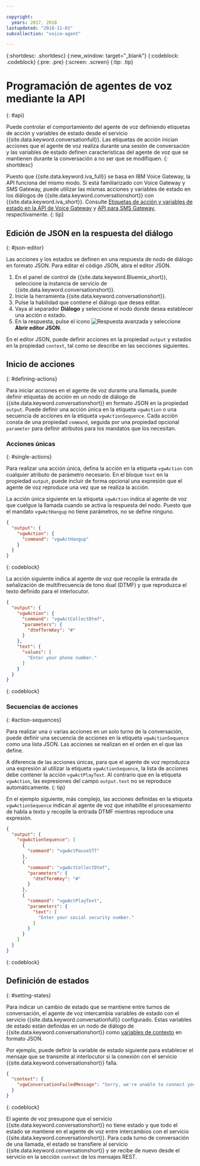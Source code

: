 ```yaml
---

copyright:
  years: 2017, 2018
lastupdated: "2018-11-01"
subcollection: "voice-agent"

---
```


{:shortdesc: .shortdesc}
{:new_window: target="_blank"}
{:codeblock: .codeblock}
{:pre: .pre}
{:screen: .screen}
{:tip: .tip}

# Programación de agentes de voz mediante la API
{: #api}

Puede controlar el comportamiento del agente de voz definiendo etiquetas de acción y variables de estado desde el servicio {{site.data.keyword.conversationfull}}. Las etiquetas de acción inician acciones que el agente de voz realiza durante una sesión de conversación y las variables de estado definen características del agente de voz que se mantienen durante la conversación a no ser que se modifiquen.
{: shortdesc}

Puesto que {{site.data.keyword.iva_full}} se basa en IBM Voice Gateway, la API funciona del mismo modo. Si está familiarizado con Voice Gateway y SMS Gateway, puede utilizar las mismas acciones y variables de estado en los diálogos de {{site.data.keyword.conversationshort}} con {{site.data.keyword.iva_short}}. Consulte [Etiquetas de acción y variables de estado en la API de Voice Gateway](https://www.ibm.com/support/knowledgecenter/SS4U29/api.html) y [API para SMS Gateway](https://www.ibm.com/support/knowledgecenter/SS4U29/sms_api.html), respectivamente.
{: tip}

## Edición de JSON en la respuesta del diálogo
{: #json-editor}

Las acciones y los estados se definen en una respuesta de nodo de diálogo en formato JSON. Para editar el código JSON, abra el editor JSON.

1. En el panel de control de {{site.data.keyword.Bluemix_short}}, seleccione la instancia de servicio de {{site.data.keyword.conversationshort}}.
1. Inicie la herramienta {{site.data.keyword.conversationshort}}.
1. Pulse la habilidad que contiene el diálogo que desea editar.
1. Vaya al separador **Diálogo** y seleccione el nodo donde desea establecer una acción o estado.
1. En la respuesta, pulse el icono ![Respuesta avanzada](../conversation/images/kabob.png) y seleccione **Abrir editor JSON**.

En el editor JSON, puede definir acciones en la propiedad `output` y estados en la propiedad `context`, tal como se describe en las secciones siguientes.

## Inicio de acciones
{: #defining-actions}

Para iniciar acciones en el agente de voz durante una llamada, puede definir etiquetas de acción en un nodo de diálogo de {{site.data.keyword.conversationshort}} en formato JSON en la propiedad `output`. Puede definir una acción única en la etiqueta `vgwAction` o una secuencia de acciones en la etiqueta `vgwActionSequence`. Cada acción consta de una propiedad `command`, seguida por una propiedad opcional `parameter` para definir atributos para los mandatos que los necesitan.

### Acciones únicas
{: #single-actions}

Para realizar una acción única, defina la acción en la etiqueta `vgwAction` con cualquier atributo de parámetro necesario. En el bloque `text` en la propiedad `output`, puede incluir de forma opcional una expresión que el agente de voz reproduce una vez que se realiza la acción.

La acción única siguiente en la etiqueta `vgwAction` indica al agente de voz que cuelgue la llamada cuando se activa la respuesta del nodo. Puesto que el mandato `vgwActHangup` no tiene parámetros, no se define ninguno.
```json
{
  "output": {
    "vgwAction": {
      "command": "vgwActHangup"
    }
  }
}
```
{: codeblock}

La acción siguiente indica al agente de voz que recopile la entrada de señalización de multifrecuencia de tono dual (DTMF) y que reproduzca el texto definido para el interlocutor.

```json
{
  "output": {
    "vgwAction": {
      "command": "vgwActCollectDtmf",
      "parameters": {
        "dtmfTermKey": "#"
      }
    },
    "text": {
      "values": [
        "Enter your phone number."
      ]
    }
  }
}
```
{: codeblock}

### Secuencias de acciones
{: #action-sequences}

Para realizar una o varias acciones en un solo turno de la conversación, puede definir una secuencia de acciones en la etiqueta `vgwActionSequence` como una lista JSON. Las acciones se realizan en el orden en el que las define.

A diferencia de las acciones únicas, para que el agente de voz reproduzca una expresión al utilizar la etiqueta `vgwActionSequence`, la lista de acciones debe contener la acción `vgwActPlayText`. Al contrario que en la etiqueta `vgwAction`, las expresiones del campo `output.text` no se reproduce automáticamente.
{: tip}

En el ejemplo siguiente, más complejo, las acciones definidas en la etiqueta `vgwActionSequence` indican al agente de voz que inhabilite el procesamiento de habla a texto y recopile la entrada DTMF mientras reproduce una expresión.

```json
{
  "output": {
    "vgwActionSequence": [
      {
        "command": "vgwActPauseSTT"
      },
      {
        "command": "vgwActCollectDtmf",
        "parameters": {
          "dtmfTermKey": "#"
        }
      },
      {
        "command": "vgwActPlayText",
        "parameters": {
          "text": [
            "Enter your social security number."
          ]
        }
      }
    ]
  }
}

```
{: codeblock}

## Definición de estados
{: #setting-states}

Para indicar un cambio de estado que se mantiene entre turnos de conversación, el agente de voz intercambia variables de estado con el servicio {{site.data.keyword.conversationfull}} configurado. Estas variables de estado están definidas en un nodo de diálogo de {{site.data.keyword.conversationshort}} como [variables de contexto](/docs/services/assistant?topic=assistant-dialog-build#dialog-build) en formato JSON.

Por ejemplo, puede definir la variable de estado siguiente para establecer el mensaje que se transmite al interlocutor si la conexión con el servicio {{site.data.keyword.conversationshort}} falla.

```json
{
  "context": {
    "vgwConversationFailedMessage": "Sorry, we're unable to connect you to our help line. Please try again later."
  }
}
```
{: codeblock}

El agente de voz presupone que el servicio {{site.data.keyword.conversationshort}} no tiene estado y que todo el estado se mantiene en el agente de voz entre intercambios con el servicio {{site.data.keyword.conversationshort}}. Para cada turno de conversación de una llamada, el estado se transfiere al servicio {{site.data.keyword.conversationshort}} y se recibe de nuevo desde el servicio en la sección `context` de los mensajes REST.
